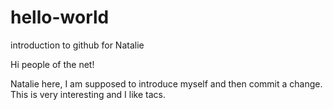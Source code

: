 # hello-world
introduction to github for Natalie

Hi people of the net!

Natalie here, I am supposed to introduce myself and then commit a change.
This is very interesting and I like tacs.
